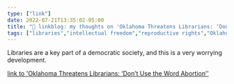 ```yaml
---
type: ["link"]
date: 2022-07-21T13:35:02-05:00
title: "🔗 linkblog: my thoughts on 'Oklahoma Threatens Librarians: ‘Don’t Use the Word Abortion’'"
tags: ["libraries","intellectual freedom","reproductive rights","Oklahoma"]
---
```

Libraries are a key part of a democratic society, and this is a very worrying development.
 

[link to 'Oklahoma Threatens Librarians: ‘Don’t Use the Word Abortion’'](https://www.vice.com/en/article/4axwqw/oklahoma-threatens-librarians-dont-use-the-word-abortion)
